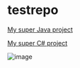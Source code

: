 # testrepo

[My super Java project](Java/MySuperProject1)

[My super C# project](CSharp)

![image](https://kottke.org/plus/misc/images/etienne-jacob.gif)